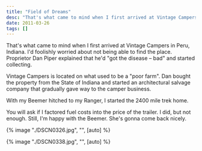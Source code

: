 ```yaml
---
title: "Field of Dreams"
desc: "That's what came to mind when I first arrived at Vintage Campers in Peru, Indiana. I'd foolishly worried about not being able to find the place. Proprietor Dan Piper explained that he'd \"got the disease — bad\" and started collecting."
date: 2011-03-26
tags: []
---
```


That's what came to mind when I first arrived at Vintage Campers in Peru, Indiana. I'd foolishly worried about not being
able to find the place. Proprietor Dan Piper explained that he'd "got the disease – bad" and started collecting.

Vintage Campers is located on what used to be a "poor farm". Dan bought the property from the State of Indiana and
started an architectural salvage company that gradually gave way to the camper business.

With my Beemer hitched to my Ranger, I started the 2400 mile trek home.

You will ask if I factored fuel costs into the price of the trailer. I did, but not enough. Still, I'm happy with the
Beemer. She's gonna come back nicely.

{% image "./DSCN0326.jpg", "", [auto] %}

{% image "./DSCN0338.jpg", "", [auto] %}
